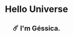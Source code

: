<h1 align="center">Hello Universe</h1>
<h2 align="center">☄️ I'm Géssica.</h2>
<p align="left"> <a href="![image](https://github.com/gessicafontes/gessicafontes/assets/69762470/261d2a76-af8d-462a-99f1-4ed4e4daa2cc)
" alt="docker" width="40" height="40"/> </a> </p>
